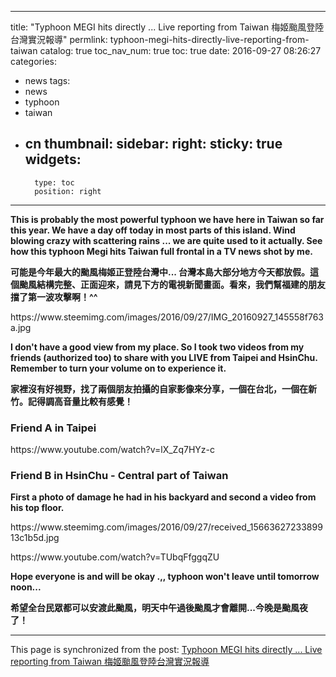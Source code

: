 
---
title: "Typhoon MEGI hits directly ... Live reporting from Taiwan  梅姬颱風登陸台灣實況報導"
permlink: typhoon-megi-hits-directly-live-reporting-from-taiwan
catalog: true
toc_nav_num: true
toc: true
date: 2016-09-27 08:26:27
categories:
- news
tags:
- news
- typhoon
- taiwan
- cn
thumbnail: 
sidebar:
    right:
        sticky: true
widgets:
    -
        type: toc
        position: right
---


<html>
<p><strong>This is probably the most powerful typhoon we have here in Taiwan so far this year. We have a day off today in most parts of this island. Wind blowing crazy with scattering rains ... we are quite used to it actually. See how this typhoon Megi hits Taiwan full frontal in a TV news shot by me.</strong></p>
<p><strong>可能是今年最大的颱風梅姬正登陸台灣中... 台灣本島大部分地方今天都放假。這個颱風結構完整、正面迎來，請見下方的電視新聞畫面。看來，我們幫福建的朋友擋了第一波攻擊啊！^^</strong></p>
<p>https://www.steemimg.com/images/2016/09/27/IMG_20160927_145558f763a.jpg</p>
<p><strong>I don't have a good view from my place. So I took two videos from my friends (authorized too) to share with you LIVE from Taipei and HsinChu. Remember to turn your volume on to experience it.</strong></p>
<p><strong>家裡沒有好視野，找了兩個朋友拍攝的自家影像來分享，一個在台北，一個在新竹。記得調高音量比較有感覺！</strong></p>
<h3>Friend A in Taipei&nbsp;</h3>
<p>https://www.youtube.com/watch?v=lX_Zq7HYz-c</p>
<h3>Friend B in HsinChu - Central part of Taiwan</h3>
<p><strong>First a photo of damage he had in his backyard and second a video from his top floor.</strong></p>
<p>https://www.steemimg.com/images/2016/09/27/received_1566362723389913c1b5d.jpg</p>
<p>https://www.youtube.com/watch?v=TUbqFfggqZU</p>
<p><strong>Hope everyone is and will be okay .,, typhoon won't leave until tomorrow noon...&nbsp;</strong></p>
<p><strong>希望全台民眾都可以安渡此颱風，明天中午過後颱風才會離開...今晚是颱風夜了！</strong></p>
</html>

- - -

This page is synchronized from the post: [Typhoon MEGI hits directly ... Live reporting from Taiwan  梅姬颱風登陸台灣實況報導](https://steemit.com/@deanliu/typhoon-megi-hits-directly-live-reporting-from-taiwan)
